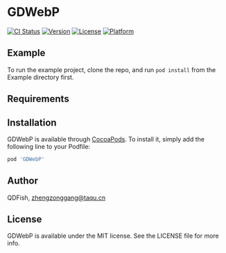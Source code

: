 # GDWebP

[![CI Status](https://img.shields.io/travis/QDFish/GDWebP.svg?style=flat)](https://travis-ci.org/QDFish/GDWebP)
[![Version](https://img.shields.io/cocoapods/v/GDWebP.svg?style=flat)](https://cocoapods.org/pods/GDWebP)
[![License](https://img.shields.io/cocoapods/l/GDWebP.svg?style=flat)](https://cocoapods.org/pods/GDWebP)
[![Platform](https://img.shields.io/cocoapods/p/GDWebP.svg?style=flat)](https://cocoapods.org/pods/GDWebP)

## Example

To run the example project, clone the repo, and run `pod install` from the Example directory first.

## Requirements

## Installation

GDWebP is available through [CocoaPods](https://cocoapods.org). To install
it, simply add the following line to your Podfile:

```ruby
pod 'GDWebP'
```

## Author

QDFish, zhengzonggang@taqu.cn

## License

GDWebP is available under the MIT license. See the LICENSE file for more info.
